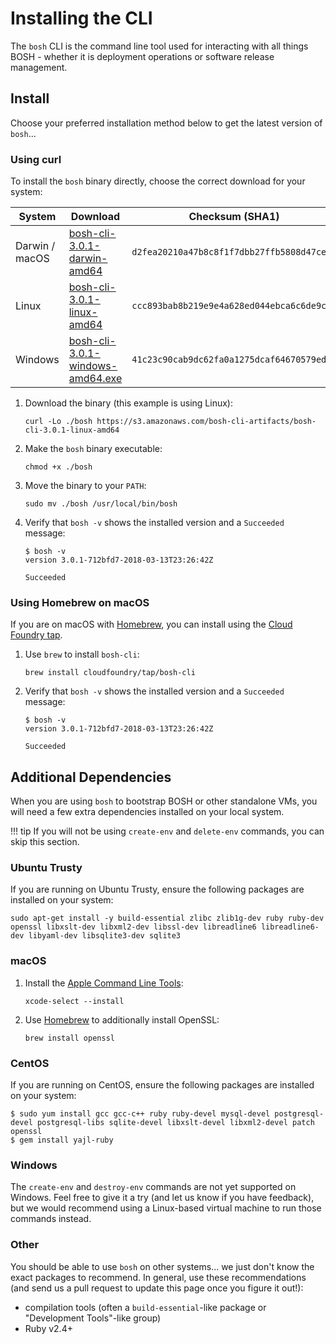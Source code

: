 # Installing the CLI

The `bosh` CLI is the command line tool used for interacting with all things BOSH - whether it is deployment operations or software release management.


## Install

Choose your preferred installation method below to get the latest version of `bosh`...


### Using curl

To install the `bosh` binary directly, choose the correct download for your system:

| System         | Download                                                                                                         | Checksum (SHA1)                                     |
| -------------- | ---------------------------------------------------------------------------------------------------------------- | ------------------------------------------ |
| Darwin / macOS | [bosh-cli-3.0.1-darwin-amd64](https://s3.amazonaws.com/bosh-cli-artifacts/bosh-cli-3.0.1-darwin-amd64)           | `d2fea20210a47b8c8f1f7dbb27ffb5808d47ce87` |
| Linux          | [bosh-cli-3.0.1-linux-amd64](https://s3.amazonaws.com/bosh-cli-artifacts/bosh-cli-3.0.1-linux-amd64)             | `ccc893bab8b219e9e4a628ed044ebca6c6de9ca0` |
| Windows        | [bosh-cli-3.0.1-windows-amd64.exe](https://s3.amazonaws.com/bosh-cli-artifacts/bosh-cli-3.0.1-windows-amd64.exe) | `41c23c90cab9dc62fa0a1275dcaf64670579ed33` |

1. Download the binary (this example is using Linux):

    ```shell
    curl -Lo ./bosh https://s3.amazonaws.com/bosh-cli-artifacts/bosh-cli-3.0.1-linux-amd64
    ```

1. Make the `bosh` binary executable:

    ```shell
    chmod +x ./bosh
    ```

1. Move the binary to your `PATH`:

    ```shell
    sudo mv ./bosh /usr/local/bin/bosh
    ```

1. Verify that `bosh -v` shows the installed version and a `Succeeded` message:

    ```shell
    $ bosh -v
    version 3.0.1-712bfd7-2018-03-13T23:26:42Z

    Succeeded
    ```

### Using Homebrew on macOS

If you are on macOS with [Homebrew](https://brew.sh/), you can install using the [Cloud Foundry tap](https://github.com/cloudfoundry/homebrew-tap).

1. Use `brew` to install `bosh-cli`:

    ```shell
    brew install cloudfoundry/tap/bosh-cli
    ```

1. Verify that `bosh -v` shows the installed version and a `Succeeded` message:

    ```shell
    $ bosh -v
    version 3.0.1-712bfd7-2018-03-13T23:26:42Z

    Succeeded
    ```


## Additional Dependencies

When you are using `bosh` to bootstrap BOSH or other standalone VMs, you will need a few extra dependencies installed on your local system.

!!! tip
    If you will not be using `create-env` and `delete-env` commands, you can skip this section.


### Ubuntu Trusty

If you are running on Ubuntu Trusty, ensure the following packages are installed on your system:

```shell
sudo apt-get install -y build-essential zlibc zlib1g-dev ruby ruby-dev openssl libxslt-dev libxml2-dev libssl-dev libreadline6 libreadline6-dev libyaml-dev libsqlite3-dev sqlite3
```


### macOS

1. Install the [Apple Command Line Tools](https://developer.apple.com/download/more/):

    ```shell
    xcode-select --install
    ```

2. Use [Homebrew](https://brew.sh/) to additionally install OpenSSL:

    ```shell
    brew install openssl
    ```


### CentOS

If you are running on CentOS, ensure the following packages are installed on your system:

```shell
$ sudo yum install gcc gcc-c++ ruby ruby-devel mysql-devel postgresql-devel postgresql-libs sqlite-devel libxslt-devel libxml2-devel patch openssl
$ gem install yajl-ruby
```


### Windows

The `create-env` and `destroy-env` commands are not yet supported on Windows. Feel free to give it a try (and let us know if you have feedback), but we would recommend using a Linux-based virtual machine to run those commands instead.


### Other

You should be able to use `bosh` on other systems... we just don't know the exact packages to recommend. In general, use these recommendations (and send us a pull request to update this page once you figure it out!):

 * compilation tools (often a `build-essential`-like package or "Development Tools"-like group)
 * Ruby v2.4+
